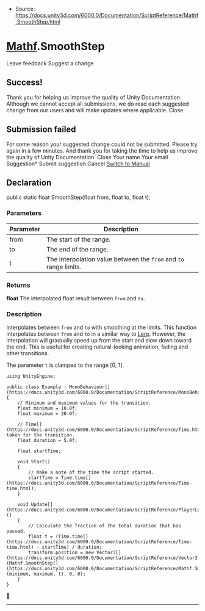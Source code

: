 * Source: https://docs.unity3d.com/6000.0/Documentation/ScriptReference/Mathf.SmoothStep.html

#  [Mathf](https://docs.unity3d.com/6000.0/Documentation/ScriptReference/Mathf.html).SmoothStep
Leave feedback
Suggest a change
## Success!
Thank you for helping us improve the quality of Unity Documentation. Although we cannot accept all submissions, we do read each suggested change from our users and will make updates where applicable.
Close
## Submission failed
For some reason your suggested change could not be submitted. Please <a>try again</a> in a few minutes. And thank you for taking the time to help us improve the quality of Unity Documentation.
Close
Your name Your email Suggestion* Submit suggestion
Cancel
[Switch to Manual](https://docs.unity3d.com/6000.0/Documentation/Manual/class-Mathf.html "Go to Mathf Component in the Manual")
## Declaration
public static float SmoothStep(float from, float to, float t); 
### Parameters
Parameter | Description  
---|---  
from | The start of the range.  
to | The end of the range.  
t | The interpolation value between the `from` and `to` range limits.  
### Returns
**float** The interpolated float result between `from` and `to`. 
### Description
Interpolates between `from` and `to` with smoothing at the limits.
This function interpolates between `from` and `to` in a similar way to [Lerp](https://docs.unity3d.com/6000.0/Documentation/ScriptReference/Mathf.Lerp.html). However, the interpolation will gradually speed up from the start and slow down toward the end. This is useful for creating natural-looking animation, fading and other transitions.  
  
The parameter `t` is clamped to the range [0, 1].
```
using UnityEngine;  
  
public class Example : MonoBehaviour[](https://docs.unity3d.com/6000.0/Documentation/ScriptReference/MonoBehaviour.html)
{
    // Minimum and maximum values for the transition.
    float minimum = 10.0f;
    float maximum = 20.0f;  
  
    // Time[](https://docs.unity3d.com/6000.0/Documentation/ScriptReference/Time.html) taken for the transition.
    float duration = 5.0f;  
  
    float startTime;  
  
    void Start()
    {
        // Make a note of the time the script started.
        startTime = Time.time[](https://docs.unity3d.com/6000.0/Documentation/ScriptReference/Time-time.html);
    }  
  
    void Update[](https://docs.unity3d.com/6000.0/Documentation/ScriptReference/PlayerLoop.Update.html)()
    {
        // Calculate the fraction of the total duration that has passed.
        float t = (Time.time[](https://docs.unity3d.com/6000.0/Documentation/ScriptReference/Time-time.html) - startTime) / duration;
        transform.position = new Vector3[](https://docs.unity3d.com/6000.0/Documentation/ScriptReference/Vector3.html)(Mathf.SmoothStep[](https://docs.unity3d.com/6000.0/Documentation/ScriptReference/Mathf.SmoothStep.html)(minimum, maximum, t), 0, 0);
    }
}

```

* * *
